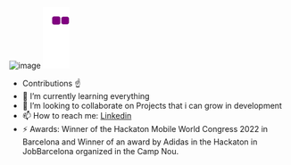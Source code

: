 ![image](https://user-images.githubusercontent.com/87933510/171720654-14618145-1a1b-42e0-853c-0704c0494649.png)
![snake gif](https://github.com/erickayalarias/erickayalarias/blob/output/github-contribution-grid-snake.gif)
- Contributions ☝️
- 🌱 I’m currently learning everything
- 👯 I’m looking to collaborate on Projects that i can grow in development
- 📫 How to reach me: [Linkedin](https://www.linkedin.com/in/erick-ayala-arias/)
- ⚡ Awards: Winner of the Hackaton Mobile World Congress 2022 in Barcelona and Winner of an award by Adidas in the Hackaton in JobBarcelona organized in the Camp Nou.



